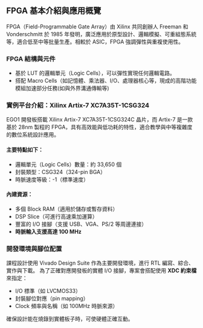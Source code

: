 ## FPGA 基本介紹與應用概覽
FPGA（Field-Programmable Gate Array）由 Xilinx 共同創辦人 Freeman 和 Vonderschmitt 於 1985 年發明，廣泛應用於原型設計、邏輯模擬、可重組態系統等，適合低至中等批量生產。相較於 ASIC，FPGA 強調彈性與重複使用性。

### FPGA 結構與元件
- 基於 LUT 的邏輯單元（Logic Cells），可以彈性實現任何邏輯電路。
- 搭配 Macro Cells（如記憶體、乘法器、I/O、處理器核心等，現成的高階功能模組加速部分任務(如與外界溝通傳輸等)

### 實例平台介紹：Xilinx Artix-7 XC7A35T-1CSG324
EGO1 開發板搭載 Xilinx Artix-7 XC7A35T-1CSG324C 晶片，而 Artix-7 是一款基於 28nm 製程的 FPGA，具有高效能與低功耗的特性，適合教學與中等複雜度的數位系統設計應用。

#### 主要特點如下：
- 邏輯單元（Logic Cells）數量：約 33,650 個
- 封裝類型：CSG324（324-pin BGA）
- 時脈速度等級：-1（標準速度）
#### 內建資源：
- 多個 Block RAM（適用於儲存或暫存資料）
- DSP Slice（可進行高速乘加運算）
- 豐富的 I/O 接腳（支援 USB、VGA、PS/2 等周邊連接）
- **時脈輸入支援高達 100 MHz**

### 開發環境與腳位配置
課程設計使用 Vivado Design Suite 作為主要開發環境，進行 RTL 編寫、綜合、實作與下載。
為了正確對應開發板的實體 I/O 接腳，專案會搭配使用 **XDC 約束檔** 來指定：
- I/O 標準（如 LVCMOS33）
- 封裝腳位對應（pin mapping）
- Clock 頻率與名稱（如 100MHz 時脈來源）

確保設計能在燒錄到實體板子時，可使硬體正確互動。